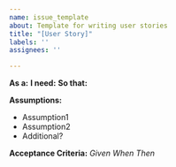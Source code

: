 ```yaml
---
name: issue_template
about: Template for writing user stories
title: "[User Story]"
labels: ''
assignees: ''

---
```


**As a:** 
**I need:** 
**So that:** 

**Assumptions:** 

- Assumption1
- Assumption2
- Additional?

**Acceptance Criteria:**
*Given* 
*When* 
*Then*
